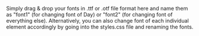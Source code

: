 Simply drag & drop your fonts in .ttf or .otf file format here and name them as "font1" (for changing font of Day) or "font2" (for changing font of everything else). 
Alternatively, you can also change font of each individual element accordingly by going into the styles.css file and renaming the fonts.
